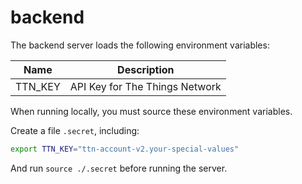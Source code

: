 # backend

The backend server loads the following environment variables:

| Name    | Description                    |
| ----    | -----------                    |
| TTN_KEY | API Key for The Things Network |

When running locally, you must source these environment variables.

Create a file `.secret`, including:
```bash
export TTN_KEY="ttn-account-v2.your-special-values"
```

And run `source ./.secret` before running the server.